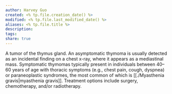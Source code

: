 ```yaml
---
author: Harvey Guo
created: <% tp.file.creation_date() %>
modified: <% tp.file.last_modified_date() %>
aliases: <% tp.file.title %>
description:
tags:
share: true
---
```


A tumor of the thymus gland. An asymptomatic thymoma is usually detected as an incidental finding on a chest x-ray, where it appears as a mediastinal mass. Symptomatic thymomas typically present in individuals between 40–60 years of age with thoracic symptoms (e.g., chest pain, cough, dyspnea) or paraneoplastic syndromes, the most common of which is [[./Myasthenia gravis|myasthenia gravis]]. Treatment options include surgery, chemotherapy, and/or radiotherapy.